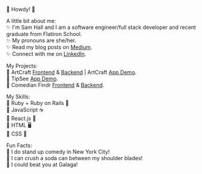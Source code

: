 🤠 Howdy! 🤠    

A little bit about me:  
✨ I'm Sam Hall and I am a software engineer/full stack developer and recent graduate from Flatiron School.  
✨ My pronouns are she/her.  
✨ Read my blog posts on [Medium](https://samhalll.medium.com/).  
✨ Connect with me on [LinkedIn](https://www.linkedin.com/in/sam-l-hall/).    

My Projects:  
🤖 ArtCraft [Frontend](https://github.com/samhall330/ArtCraftFrontend) & [Backend](https://github.com/samhall330/ArtCraftBackend) | ArtCraft [App Demo](https://youtu.be/7JWl2oUmVds).   
🤖 TipSee [App Demo](https://youtu.be/6YKwBB09EME).   
🤖 Comedian Findr [Frontend](https://github.com/evaldman/ComedianFindrFrontEnd) & [Backend](https://github.com/evaldman/ComedianFindrBackEnd).   

My Skills:  
🍳 Ruby + Ruby on Rails 💎  
🍳 JavaScript ☕️  
🍳 React.js  👀  
🍳 HTML 🖥  
🍳 CSS 👾  

Fun Facts:  
🦑 I do stand up comedy in New York City!  
🦑 I can crush a soda can between my shoulder blades!  
🦑 I could beat you at Galaga!  

